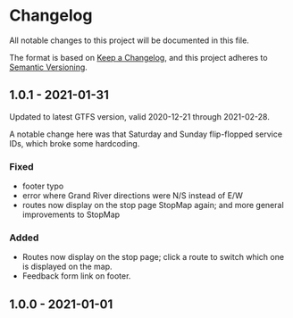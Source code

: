 # Changelog
All notable changes to this project will be documented in this file.

The format is based on [Keep a Changelog](https://keepachangelog.com/en/1.0.0/),
and this project adheres to [Semantic Versioning](https://semver.org/spec/v2.0.0.html).

## 1.0.1 - 2021-01-31

Updated to latest GTFS version, valid 2020-12-21 through 2021-02-28.

A notable change here was that Saturday and Sunday flip-flopped service IDs, which broke some hardcoding.

### Fixed
- footer typo
- error where Grand River directions were N/S instead of E/W
- routes now display on the stop page StopMap again; and more general improvements to StopMap

### Added

- Routes now display on the stop page; click a route to switch which one is displayed on the map.
- Feedback form link on footer.

## 1.0.0 - 2021-01-01
